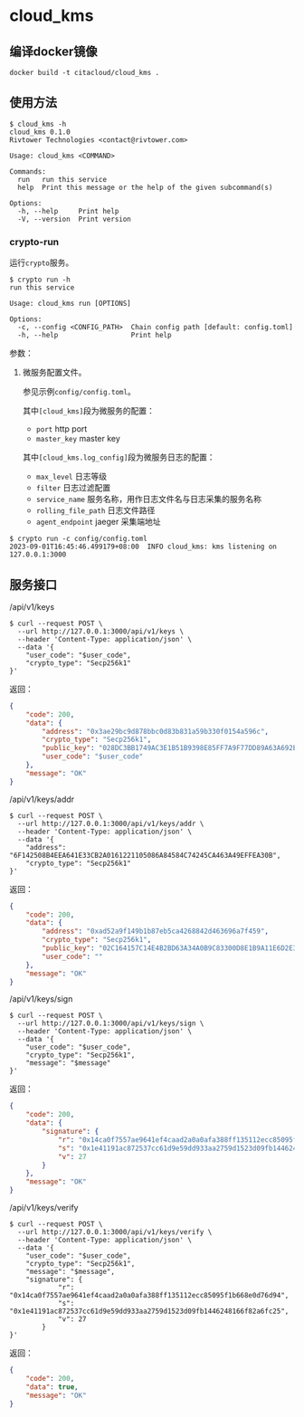 # cloud_kms

## 编译docker镜像
```
docker build -t citacloud/cloud_kms .
```
## 使用方法

```
$ cloud_kms -h
cloud_kms 0.1.0
Rivtower Technologies <contact@rivtower.com>

Usage: cloud_kms <COMMAND>

Commands:
  run   run this service
  help  Print this message or the help of the given subcommand(s)

Options:
  -h, --help     Print help
  -V, --version  Print version
```

### crypto-run

运行`crypto`服务。

```
$ crypto run -h
run this service

Usage: cloud_kms run [OPTIONS]

Options:
  -c, --config <CONFIG_PATH>  Chain config path [default: config.toml]
  -h, --help                  Print help
```

参数：
1. 微服务配置文件。

    参见示例`config/config.toml`。

    其中`[cloud_kms]`段为微服务的配置：
    * `port` http port
    * `master_key` master key

    其中`[cloud_kms.log_config]`段为微服务日志的配置：
    * `max_level` 日志等级
    * `filter` 日志过滤配置
    * `service_name` 服务名称，用作日志文件名与日志采集的服务名称
    * `rolling_file_path` 日志文件路径
    * `agent_endpoint` jaeger 采集端地址

```
$ crypto run -c config/config.toml
2023-09-01T16:45:46.499179+08:00  INFO cloud_kms: kms listening on 127.0.0.1:3000
```

## 服务接口

/api/v1/keys

```
$ curl --request POST \
  --url http://127.0.0.1:3000/api/v1/keys \
  --header 'Content-Type: application/json' \
  --data '{
	"user_code": "$user_code",
	"crypto_type": "Secp256k1"
}'
```

返回：

```json
{
	"code": 200,
	"data": {
		"address": "0x3ae29bc9d878bbc0d83b831a59b330f0154a596c",
		"crypto_type": "Secp256k1",
		"public_key": "028DC3BB1749AC3E1B51B9398E85FF7A9F77DD89A63A692ED4B053644D4F8AB5BC",
		"user_code": "$user_code"
	},
	"message": "OK"
}
```

/api/v1/keys/addr

```
$ curl --request POST \
  --url http://127.0.0.1:3000/api/v1/keys/addr \
  --header 'Content-Type: application/json' \
  --data '{
	"address": "6F142508B4EEA641E33CB2A0161221105086A84584C74245CA463A49EFFEA30B",
	"crypto_type": "Secp256k1"
}'
```

返回：

```json
{
	"code": 200,
	"data": {
		"address": "0xad52a9f149b1b87eb5ca4268842d463696a7f459",
		"crypto_type": "Secp256k1",
		"public_key": "02C164157C14E4B2BD63A34A0B9C83300D8E1B9A11E6D2E32C4CEC2FFE5DFEEAD2",
		"user_code": ""
	},
	"message": "OK"
}
```

/api/v1/keys/sign

```
$ curl --request POST \
  --url http://127.0.0.1:3000/api/v1/keys/sign \
  --header 'Content-Type: application/json' \
  --data '{
	"user_code": "$user_code",
	"crypto_type": "Secp256k1",
	"message": "$message"
}'
```

返回：

```json
{
	"code": 200,
	"data": {
		"signature": {
			"r": "0x14ca0f7557ae9641ef4caad2a0a0afa388ff135112ecc85095f1b668e0d76d94",
			"s": "0x1e41191ac872537cc61d9e59dd933aa2759d1523d09fb1446248166f82a6fc25",
			"v": 27
		}
	},
	"message": "OK"
}
```

/api/v1/keys/verify

```
$ curl --request POST \
  --url http://127.0.0.1:3000/api/v1/keys/verify \
  --header 'Content-Type: application/json' \
  --data '{
	"user_code": "$user_code",
	"crypto_type": "Secp256k1",
	"message": "$message",
	"signature": {
			"r": "0x14ca0f7557ae9641ef4caad2a0a0afa388ff135112ecc85095f1b668e0d76d94",
			"s": "0x1e41191ac872537cc61d9e59dd933aa2759d1523d09fb1446248166f82a6fc25",
			"v": 27
		}
}'
```

返回：

```json
{
	"code": 200,
	"data": true,
	"message": "OK"
}
```
